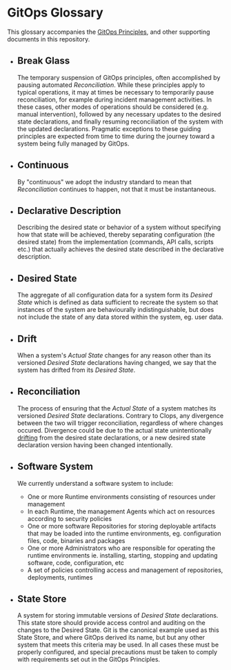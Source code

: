 # GitOps Glossary

This glossary accompanies the [GitOps Principles](./PRINCIPLES.md), and other supporting documents in this repository.

- ## Break Glass

    The temporary suspension of GitOps principles, often accomplished by pausing automated _Reconciliation_.
    While these principles apply to typical operations, it may at times be necessary to temporarily pause reconciliation, for example during incident management activities.
    In these cases, other modes of operations should be considered (e.g. manual intervention), followed by any necessary updates to the desired state declarations, and finally resuming reconciliation of the system with the updated declarations.
    Pragmatic exceptions to these guiding principles are expected from time to time during the journey toward a system being fully managed by GitOps.

- ## Continuous

    By "continuous" we adopt the industry standard to mean that _Reconciliation_ continues to happen, not that it must be instantaneous.

- ## Declarative Description

    Describing the desired state or behavior of a system without specifying how that state will be achieved, thereby separating configuration (the desired state) from the implementation (commands, API calls, scripts etc.) that actually achieves the desired state described in the declarative description.

- ## Desired State

    The aggregate of all configuration data for a system form its _Desired State_ which is defined as data sufficient to recreate the system so that instances of the system are behaviourally indistinguishable, but does not include the state of any data stored within the system, eg. user data. 

- ## Drift

    When a system's _Actual State_ changes for any reason other than its versioned _Desired State_ declarations having changed, we say that the system has drifted from its _Desired State_.

- ## Reconciliation

    The process of ensuring that the _Actual State_ of a system matches its versioned _Desired State_ declarations.
    Contrary to CIops, any divergence between the two will trigger reconciliation, regardless of where changes occured.
    Divergence could be due to the actual state unintentionally [drifting](#drift) from the desired state declarations, or a new desired state declaration version having been changed intentionally.

- ## Software System

  We currently understand a software system to include:

  - One or more Runtime environments consisting of resources under management
  - In each Runtime, the management Agents which act on resources according to security policies
  - One or more software Repositories for storing deployable artifacts that may be loaded into the runtime environments, eg. configuration files, code, binaries and packages
  - One or more Administrators who are responsible for operating the runtime environments ie. installing, starting, stopping and updating software, code, configuration, etc
  - A set of policies controlling access and management of repositories, deployments, runtimes

- ## State Store

    A system for storing immutable versions of _Desired State_ declarations.
    This state store should provide access control and auditing on the changes to the Desired State.
    Git is the canonical example used as this State Store, and where GitOps derived its name, but but any other system that meets this criteria may be used.
    In all cases these must be properly configured, and special precautions must be taken to comply with requirements set out in the GitOps Principles.
